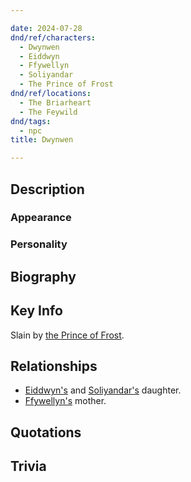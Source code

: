 ```yaml
---

date: 2024-07-28
dnd/ref/characters:
  - Dwynwen
  - Eiddwyn
  - Ffywellyn
  - Soliyandar
  - The Prince of Frost
dnd/ref/locations:
  - The Briarheart
  - The Feywild
dnd/tags:
  - npc
title: Dwynwen

---
```


## Description

### Appearance

### Personality

## Biography

## Key Info

Slain by [the Prince of Frost](/dnd/npcs/the-prince-of-frost).

## Relationships

- [Eiddwyn's](/dnd/npcs/eiddwyn) and [Soliyandar's](/dnd/npcs/soliyandar) daughter.
- [Ffywellyn's](/dnd/npcs/ffywellyn) mother.

## Quotations

## Trivia

